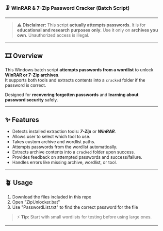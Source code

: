 ### 🗜️ WinRAR & 7-Zip Password Cracker (Batch Script)

---

> ⚠️ **Disclaimer:** This script **actually attempts passwords**. It is for **educational and research purposes only**. Use it only on **archives you own**. Unauthorized access is illegal.

---

## 🎞️ Overview

This Windows batch script **attempts passwords from a wordlist** to unlock **WinRAR or 7-Zip archives**.  
It supports both tools and extracts contents into a `cracked` folder if the password is correct.  

Designed for **recovering forgotten passwords** and **learning about password security** safely.

---

## ✨ Features

- Detects installed extraction tools: ***7-Zip*** or ***WinRAR***.  
- Allows user to select which tool to use.  
- Takes custom archive and wordlist paths.  
- Attempts passwords from the wordlist automatically.  
- Extracts archive contents into a `cracked` folder upon success.  
- Provides feedback on attempted passwords and success/failure.  
- Handles errors like missing archive, wordlist, or tool.  

---

## 🪴 Usage


1. Download the files included in this repo
2. Open "ZipUnlocker.bat"
3. Use "PasswordList.txt" to find the correct password for the file

> ⚡ **Tip:** Start with small wordlists for testing before using large ones.

---
